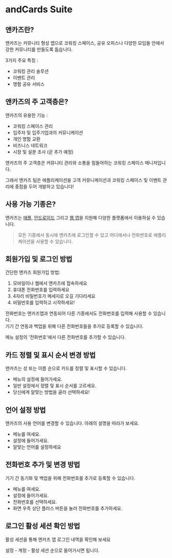 # andCards Suite

## 앤카즈란?

앤카즈는 커뮤니티 형성 앱으로 코워킹 스페이스, 공유 오피스나 다양한 모임들 안에서 강한 커뮤니티를 만들도록 돕습니다.

3가지 주요 특징 :

* 코워킹 관리 솔루션
* 이벤트 관리
* 명함 공유 서비스

## 앤카즈의 주 고객층은?

앤카즈의 유용한 기능 :

* 코워킹 스페이스 관리
* 입주자 및 입주기업과의 커뮤니케이션
* 개인 명함 교환
* 비즈니스 네트워크
* 시장 및 설문 조사 \(곧 추가 예정\)

앤카즈의 주 고객층은 커뮤니티 관리와 소통을 힘들어하는 코워킹 스페이스 매니저입니다.

그래서 앤카즈 팀은 애플리케이션을 고객 커뮤니케이션과 코워킹 스페이스 및 이벤트 관리에 중점을 두어 개발하고 있습니다!

## 사용 가능 기종은?

앤카즈는 [애플](https://itunes.apple.com/us/app/cards-contacts/id1291226540?ls=1&mt=8), [안드로이드](https://play.google.com/store/apps/details?id=com.cardscorp.contacts) 그리고 [웹 앱](https://andcards.com/login)을 지원해 다양한 플랫폼에서 이용하실 수 있습니다.

> 모든 기종에서 동시에 앤카즈에 로그인할 수 있고 어디에서나 전화번호로 애플리케이션을 사용할 수 있습니다.

## 회원가입 및 로그인 방법

간단한 앤카즈 회원가입 방법:

1. 모바일이나 웹에서 앤카즈에 접속하세요
2. 휴대폰 전화번호를 입력하세요
3. 4자리 비밀번호가 메세지로 오길 기다리세요 
4. 비밀번호를 입력하고 시작하세요!

전화번호는 앤카즈앱과 연동되어 다른 기종에서도 전화번호를 입력해 사용할 수 있습니다.  
기기 간 연동과 백업을 위해 다른 전화번호들을 추가로 등록할 수 있습니다.

메뉴 설정의 '전화번호'에서 다른 전화번호를 추가할 수 있습니다.

## 카드 정렬 및 표시 순서 변경 방법

앤카즈는 성 또는 이름 순으로 카드를 정렬 및 표시할 수 있습니다.

* 메뉴의 설정에 들어가세요.
* 일반 설정에서 정렬 및 표시 순서를 고르세요.
* 당신에게 알맞는 방법을 골라 선택하세요!

## 언어 설정 방법

앤카즈의 사용 언어를 변경할 수 있습니다. 아래의 설명을 따라가 보세요.

* 메뉴를 여세요.
* 설정에 들어가세요.
* 알맞는 언어를 설정하세요

## 전화번호 추가 및 변경 방법

기기 간 동기화 및 백업을 위해 전화번호를 추가로 등록할 수 있습니다.

* 메뉴를 여세요.
* 설정에 들어가세요.
* 전화번호를 선택하세요.
* 화면 우측 상단 플러스 버튼을 눌러 전화번호를 추가하세요.

## 로그인 활성 세션 확인 방법

활성 세션을 통해 앤카즈 앱 로그인 내역을 확인해 보세요

설정 - 계정 - 활성 세션 순으로 들어가시면 됩니다.

